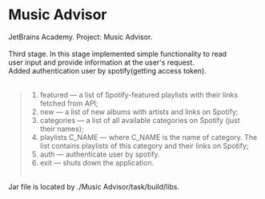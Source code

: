 # Music Advisor
JetBrains Academy. Project: Music Advisor.</br></br>
Third stage. In this stage implemented simple functionality to read</br>
user input and provide information at the user's request.</br>
Added authentication user by spotify(getting access token).</br></br>
>1. featured — a list of Spotify-featured playlists with their links</br>
> fetched from API;</br>
>2. new — a list of new albums with artists and links on Spotify;</br>
>3. categories — a list of all available categories on Spotify (just</br>
> their names);</br>
>4. playlists C_NAME — where C_NAME is the name of category. The</br>
> list contains playlists of this category and their links on Spotify;</br>
>5. auth — authenticate user by spotify.</br>
>6. exit — shuts down the application.</br></br>

Jar file is located by ./Music Advisor/task/build/libs.






